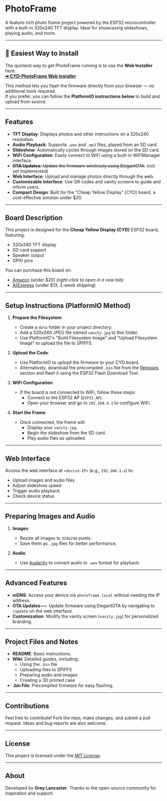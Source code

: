 # PhotoFrame

A feature-rich photo frame project powered by the ESP32 microcontroller with a built-in 320x240 TFT display. Ideal for showcasing slideshows, playing audio, and more.

---

## 🚀 Easiest Way to Install

The quickest way to get PhotoFrame running is to use the **Web Installer** here:  
[**➡ CYD-PhotoFrame Web Installer**](https://grey-lancaster.github.io/CYD-PhotoFrame/)

This method lets you flash the firmware directly from your browser — no additional tools required.  
If you prefer, you can follow the **PlatformIO instructions below** to build and upload from source.

---

## Features

- **TFT Display**: Displays photos and other instructions on a 320x240 resolution.
- **Audio Playback**: Supports `.wav` and `.mp3` files, played from an SD card.
- **Slideshow**: Automatically cycles through images stored on the SD card.
- **WiFi Configuration**: Easily connect to WiFi using a built-in WiFiManager interface.
- ~~**OTA Updates**: Update the firmware wirelessly using ElegantOTA.~~ (not yet implemented)
- **Web Interface**: Upload and manage photos directly through the web.
- **Customizable Interface**: Use QR codes and vanity screens to guide and inform users.
- **Compact Design**: Built for the "Cheap Yellow Display" (CYD) board, a cost-effective solution under $20.

---

## Board Description

This project is designed for the **Cheap Yellow Display (CYD)** ESP32 board, featuring:
- 320x240 TFT display
- SD card support
- Speaker output
- GPIO pins

You can purchase this board on:
- [Amazon](https://amzn.to/3UVQwrV) (under $20) *(right-click to open in a new tab)*
- [AliExpress](#) (under $13, 2-week shipping)

---

## Setup Instructions (PlatformIO Method)

1. **Prepare the Filesystem**:
   - Create a `data` folder in your project directory.
   - Add a 320x240 JPEG file named `vanity.jpg` to this folder.
   - Use PlatformIO's "Build Filesystem Image" and "Upload Filesystem Image" to upload the file to SPIFFS.

2. **Upload the Code**:
   - Use PlatformIO to upload the firmware to your CYD board.
   - Alternatively, download the precompiled `.bin` file from the [Releases](#) section and flash it using the ESP32 Flash Download Tool.

3. **WiFi Configuration**:
   - If the board is not connected to WiFi, follow these steps:
     - Connect to the ESP32 AP (`ESP32_AP`).
     - Open your browser and go to `192.168.4.1` to configure WiFi.

4. **Start the Frame**:
   - Once connected, the frame will:
     - Display your `vanity.jpg`.
     - Begin the slideshow from the SD card.
     - Play audio files as uploaded.

---

## Web Interface

Access the web interface at `<device-IP>` (e.g., `192.168.1.x`) to:
- Upload images and audio files
- Adjust slideshow speed
- Trigger audio playback
- Check device status

---

## Preparing Images and Audio

1. **Images**:
   - Resize all images to `320x240` pixels.
   - Save them as `.jpg` files for better performance.

2. **Audio**:
   - Use [Audacity](https://www.audacityteam.org/) to convert audio to `.wav` format for playback.

---

## Advanced Features

- **mDNS**: Access your device via `photoframe.local` without needing the IP address.
- **OTA Updates~~**: Update firmware using ElegantOTA by navigating to `/update` on the web interface.
- **Customization**: Modify the vanity screen (`vanity.jpg`) for personalized branding.

---

## Project Files and Notes

- **README**: Basic instructions.
- **Wiki**: Detailed guides, including:
  - Using the `.bin` file
  - Uploading files to SPIFFS
  - Preparing audio and images
  - Creating a 3D printed case
- **.bin File**: Precompiled firmware for easy flashing.

---

## Contributions

Feel free to contribute! Fork the repo, make changes, and submit a pull request. Ideas and bug reports are also welcome.

---

## License

This project is licensed under the [MIT License](LICENSE).

---

## About

Developed by **Grey Lancaster**. Thanks to the open-source community for inspiration and support.
